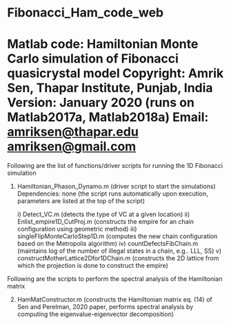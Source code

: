 # Fibonacci_Ham_code_web
Matlab code: Hamiltonian Monte Carlo simulation of Fibonacci quasicrystal model 
Copyright: Amrik Sen, Thapar Institute, Punjab, India
Version: January 2020 (runs on Matlab2017a, Matlab2018a)
Email: amriksen@thapar.edu
	amriksen@gmail.com
==============================================================
Following are the list of functions/driver scripts for running the 1D Fibonacci simulation

1) Hamiltonian_Phason_Dynamo.m (driver script to start the simulations)
    Dependencies: none (the script runs automatically upon execution, parameters are listed at the top of the script)

	i) Detect_VC.m (detects the type of VC at a given location)
	ii) Enlist_empire1D_CutProj.m (constructs the empire for an chain configuration using geometric method)
	iii) singleFlipMonteCarloStep1D.m (computes the new chain configuration based on the Metropolis algorithm)
	iv) countDefectsFibChain.m (maintains log of the number of illegal states in a chain, e.g.. LLL, SS)
	v) constructMotherLattice2Dfor1DChain.m (constructs the 2D lattice from which the projection is done to construct the empire)


Following are the scripts to perform the spectral analysis of the Hamiltonian matrix

2) HamMatConstructor.m (constructs the Hamiltonian matrix eq. (14) of Sen and Perelman, 2020 paper, performs spectral analysis by computing the eigenvalue-eigenvector decomposition)



 
    
